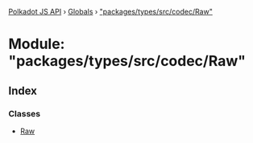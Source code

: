 [Polkadot JS API](../README.md) › [Globals](../globals.md) › ["packages/types/src/codec/Raw"](_packages_types_src_codec_raw_.md)

# Module: "packages/types/src/codec/Raw"

## Index

### Classes

* [Raw](../classes/_packages_types_src_codec_raw_.raw.md)
